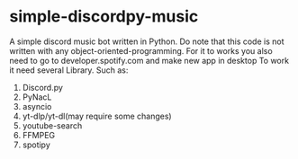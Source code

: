 # simple-discordpy-music
A simple discord music bot written in Python. Do note that this code is not written with any object-oriented-programming. For it to works you also need to go to developer.spotify.com and make new app in desktop
To work it need several Library. Such as:
1. Discord.py
2. PyNacL
3. asyncio
4. yt-dlp/yt-dl(may require some changes)
5. youtube-search
6. FFMPEG
7. spotipy 
